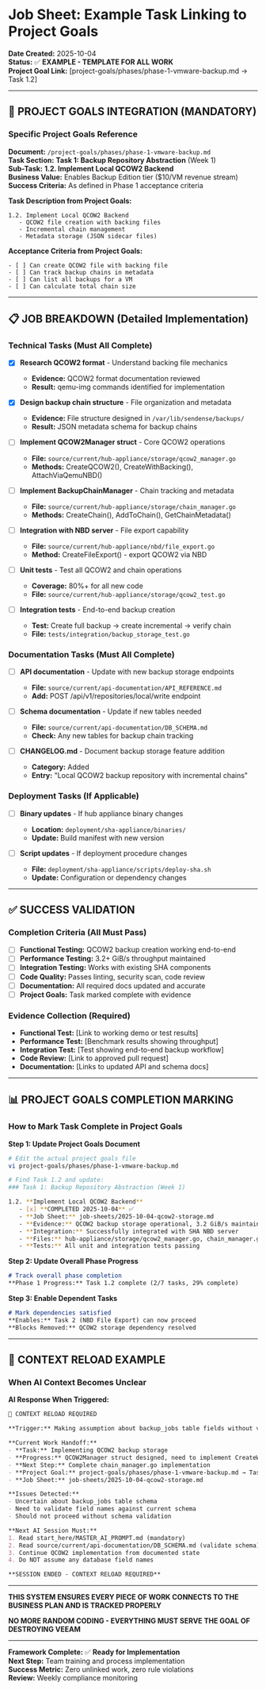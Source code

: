 # Job Sheet: Example Task Linking to Project Goals

**Date Created:** 2025-10-04  
**Status:** ✅ **EXAMPLE - TEMPLATE FOR ALL WORK**  
**Project Goal Link:** [project-goals/phases/phase-1-vmware-backup.md → Task 1.2]

---

## 🎯 PROJECT GOALS INTEGRATION (MANDATORY)

### **Specific Project Goals Reference**
**Document:** `/project-goals/phases/phase-1-vmware-backup.md`  
**Task Section:** **Task 1: Backup Repository Abstraction** (Week 1)  
**Sub-Task:** **1.2. Implement Local QCOW2 Backend**  
**Business Value:** Enables Backup Edition tier ($10/VM revenue stream)  
**Success Criteria:** As defined in Phase 1 acceptance criteria

**Task Description from Project Goals:**
```
1.2. Implement Local QCOW2 Backend
   - QCOW2 file creation with backing files
   - Incremental chain management
   - Metadata storage (JSON sidecar files)
```

**Acceptance Criteria from Project Goals:**
```
- [ ] Can create QCOW2 file with backing file
- [ ] Can track backup chains in metadata
- [ ] Can list all backups for a VM
- [ ] Can calculate total chain size
```

---

## 📋 JOB BREAKDOWN (Detailed Implementation)

### **Technical Tasks (Must All Complete)**
- [x] **Research QCOW2 format** - Understand backing file mechanics
  - **Evidence:** QCOW2 format documentation reviewed
  - **Result:** qemu-img commands identified for implementation

- [x] **Design backup chain structure** - File organization and metadata
  - **Evidence:** File structure designed in `/var/lib/sendense/backups/`
  - **Result:** JSON metadata schema for backup chains

- [ ] **Implement QCOW2Manager struct** - Core QCOW2 operations
  - **File:** `source/current/hub-appliance/storage/qcow2_manager.go`
  - **Methods:** CreateQCOW2(), CreateWithBacking(), AttachViaQemuNBD()

- [ ] **Implement BackupChainManager** - Chain tracking and metadata
  - **File:** `source/current/hub-appliance/storage/chain_manager.go`  
  - **Methods:** CreateChain(), AddToChain(), GetChainMetadata()

- [ ] **Integration with NBD server** - File export capability
  - **File:** `source/current/hub-appliance/nbd/file_export.go`
  - **Method:** CreateFileExport() - export QCOW2 via NBD

- [ ] **Unit tests** - Test all QCOW2 and chain operations
  - **Coverage:** 80%+ for all new code
  - **File:** `source/current/hub-appliance/storage/qcow2_test.go`

- [ ] **Integration tests** - End-to-end backup creation
  - **Test:** Create full backup → create incremental → verify chain
  - **File:** `tests/integration/backup_storage_test.go`

### **Documentation Tasks (Must All Complete)**
- [ ] **API documentation** - Update with new backup storage endpoints
  - **File:** `source/current/api-documentation/API_REFERENCE.md`
  - **Add:** POST /api/v1/repositories/local/write endpoint

- [ ] **Schema documentation** - Update if new tables needed
  - **File:** `source/current/api-documentation/DB_SCHEMA.md`
  - **Check:** Any new tables for backup chain tracking

- [ ] **CHANGELOG.md** - Document backup storage feature addition
  - **Category:** Added
  - **Entry:** "Local QCOW2 backup repository with incremental chains"

### **Deployment Tasks (If Applicable)**
- [ ] **Binary updates** - If hub appliance binary changes
  - **Location:** `deployment/sha-appliance/binaries/`
  - **Update:** Build manifest with new version

- [ ] **Script updates** - If deployment procedure changes  
  - **File:** `deployment/sha-appliance/scripts/deploy-sha.sh`
  - **Update:** Configuration or dependency changes

---

## ✅ SUCCESS VALIDATION

### **Completion Criteria (All Must Pass)**
- [ ] **Functional Testing:** QCOW2 backup creation working end-to-end
- [ ] **Performance Testing:** 3.2+ GiB/s throughput maintained
- [ ] **Integration Testing:** Works with existing SHA components
- [ ] **Code Quality:** Passes linting, security scan, code review
- [ ] **Documentation:** All required docs updated and accurate
- [ ] **Project Goals:** Task marked complete with evidence

### **Evidence Collection (Required)**
- **Functional Test:** [Link to working demo or test results]
- **Performance Test:** [Benchmark results showing throughput]
- **Integration Test:** [Test showing end-to-end backup workflow]
- **Code Review:** [Link to approved pull request]
- **Documentation:** [Links to updated API and schema docs]

---

## 📊 PROJECT GOALS COMPLETION MARKING

### **How to Mark Task Complete in Project Goals**

**Step 1: Update Project Goals Document**
```bash
# Edit the actual project goals file
vi project-goals/phases/phase-1-vmware-backup.md

# Find Task 1.2 and update:
### Task 1: Backup Repository Abstraction (Week 1)

1.2. **Implement Local QCOW2 Backend**
   - [x] **COMPLETED 2025-10-04** ✅
   - **Job Sheet:** job-sheets/2025-10-04-qcow2-storage.md
   - **Evidence:** QCOW2 backup storage operational, 3.2 GiB/s maintained
   - **Integration:** Successfully integrated with SHA NBD server
   - **Files:** hub-appliance/storage/qcow2_manager.go, chain_manager.go
   - **Tests:** All unit and integration tests passing
```

**Step 2: Update Overall Phase Progress**
```markdown
# Track overall phase completion
**Phase 1 Progress:** Task 1.2 complete (2/7 tasks, 29% complete)
```

**Step 3: Enable Dependent Tasks**
```markdown
# Mark dependencies satisfied
**Enables:** Task 2 (NBD File Export) can now proceed
**Blocks Removed:** QCOW2 storage dependency resolved
```

---

## 🔄 CONTEXT RELOAD EXAMPLE

### **When AI Context Becomes Unclear**

**AI Response When Triggered:**
```markdown
🔄 CONTEXT RELOAD REQUIRED

**Trigger:** Making assumption about backup_jobs table fields without validating against DB_SCHEMA.md

**Current Work Handoff:**
- **Task:** Implementing QCOW2 backup storage
- **Progress:** QCOW2Manager struct designed, need to implement CreateWithBacking()
- **Next Step:** Complete chain_manager.go implementation
- **Project Goal:** project-goals/phases/phase-1-vmware-backup.md → Task 1.2
- **Job Sheet:** job-sheets/2025-10-04-qcow2-storage.md

**Issues Detected:**
- Uncertain about backup_jobs table schema
- Need to validate field names against current schema
- Should not proceed without schema validation

**Next AI Session Must:**
1. Read start_here/MASTER_AI_PROMPT.md (mandatory)
2. Read source/current/api-documentation/DB_SCHEMA.md (validate schema)
3. Continue QCOW2 implementation from documented state
4. Do NOT assume any database field names

**SESSION ENDED - CONTEXT RELOAD REQUIRED**
```

---

**THIS SYSTEM ENSURES EVERY PIECE OF WORK CONNECTS TO THE BUSINESS PLAN AND IS TRACKED PROPERLY**

**NO MORE RANDOM CODING - EVERYTHING MUST SERVE THE GOAL OF DESTROYING VEEAM**

---

**Framework Complete:** ✅ **Ready for Implementation**  
**Next Step:** Team training and process implementation  
**Success Metric:** Zero unlinked work, zero rule violations  
**Review:** Weekly compliance monitoring
